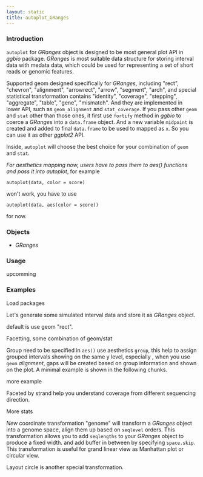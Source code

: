 ```yaml
---
layout: static
title: autoplot_GRanges
---
```

<!--roptions dev='png', fig.width=8, fig.height=8, fig.keep = "all", fig.path = "autoplot_GRanges-" -->
<!--begin.rcode setup, message = FALSE, echo = FALSE, warning = FALSE
    render_jekyll()
##    opts_knit$set(upload.fun = function(file) 
##       imgur_upload(file, key = "7733c9b660907f0975935cc9ba657413"))
    dir.path <- "~/Codes/gitrepos/ggbio/master/ggbio/inst/examples/stat/"
    fl<- file.path(dir.path, "autoplot_GRanges.R")
    read_chunk(fl)
end.rcode-->

### Introduction

`autoplot` for *GRanges* object is designed to be most general plot API in
*ggbio* package. *GRanges* is most suitable data structure for storing interval
data with medata data, which could be used for representing a set of short reads
or genomic features. 

Supported geom designed specifically for *GRanges*, including "rect", "chevron",
"alignment", "arrowrect", "arrow", "segment", "arch", and special statistical
transformation contains "identity", "coverage", "stepping", "aggregate",
"table", "gene", "mismatch". And they are implemented in lower API, such as
`geom_alignment` and `stat_coverage`. If you pass other `geom` and `stat` other
than those ones, it first use `fortify` method in *ggbio* to coerce a *GRanges*
into a `data.frame` object. And a new variable `midpoint` is created and added
to final `data.frame` to be used to mapped as `x`. So you can use it as other
*ggplot2* API.

Inside, `autoplot` will choose the best choice for your combination of `geom`
and `stat`.

_For aesthetics mapping now, users have to pass them to aes() functions and
pass it into autoplot_, for example
    
	autoplot(data, color = score)
	
won't work, you have to use 

    autoplot(data, aes(color = score))
	
for now.	

### Objects
  * *GRanges*
  
### Usage
  upcomming

### Examples
Load packages
<!--begin.rcode load, message = TRUE, warning = FALSE
end.rcode-->
  
Let's generate some simulated interval data and store it as *GRanges* object.
<!--begin.rcode simul, message = TRUE, warning = FALSE
end.rcode-->

default is use geom "rect".
<!--begin.rcode default,  message = FALSE, warning = FALSE
end.rcode-->

Facetting, some combination of geom/stat
<!--begin.rcode geom/aes/facet, message = FALSE, warning = FALSE
end.rcode-->

Group need to be specified in `aes()` use aesthetics `group`, this help to
assign grouped intervals showing on the same y level, especially , when you use
`geom` *alignment*, gaps will be created based on group information and shown on
the plot. A minimal example is shown in the following chunks.
<!--begin.rcode group, message = FALSE, warning = FALSE
end.rcode-->

more example
<!--begin.rcode group-more, message = FALSE, warning = FALSE
end.rcode-->


Faceted by strand help you understand coverage from different sequencing direction. 
<!--begin.rcode facet:strand, message = FALSE, warning = FALSE
end.rcode-->

More stats
<!--begin.rcode stat, message = FALSE, warning = FALSE
end.rcode-->

*New* coordinate transformation "genome" will transform a *GRanges* object into
a genome space, align them up based on `seqlevel` orders. This transformation
allows you to add `seqlengths` to your *GRanges* object to produce a fixed
width. and add buffer in between by specifying `space.skip`. This transformation
is useful for grand linear view as Manhattan plot or circular view.
<!--begin.rcode coord:genome, message = FALSE, warning = FALSE
end.rcode-->

Layout circle is another special transformation.
<!--begin.rcode layout:circle, message = FALSE, warning = FALSE
end.rcode-->




